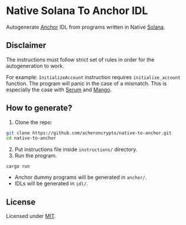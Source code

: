 # Native Solana To Anchor IDL

Autogenerate [Anchor](https://docs.rs/anchor-lang/latest/anchor_lang/) IDL from programs written in Native [Solana](https://solana.com).

## Disclaimer

The instructions must follow strict set of rules in order for the autogeneration to work.

For example: `InitializeAccount` instruction requires `initialize_account` function. The program will panic in the case of a mismatch.
This is especially the case with [Serum](https://github.com/project-serum/serum-dex/blob/master/dex/src/instruction.rs) and [Mango](https://github.com/blockworks-foundation/mango-v3/blob/main/program/src/instruction.rs).

## How to generate?

1. Clone the repo:

```sh
git clone https://github.com/acheroncrypto/native-to-anchor.git
cd native-to-anchor
```

2. Put instructions file inside `instructions/` directory.
3. Run the program.

```
cargo run
```

- Anchor dummy programs will be generated in `anchor/`.
- IDLs will be generated in `idl/`.

## License

Licensed under [MIT](https://github.com/acheroncrypto/native-to-anchor/blob/master/LICENSE).
